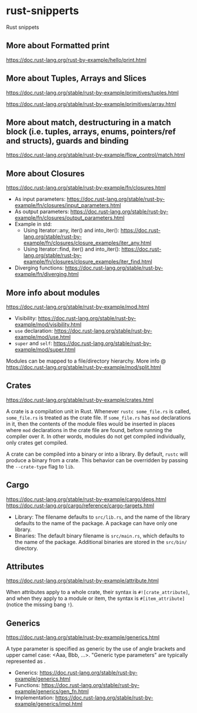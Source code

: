 # rust-snipperts
Rust snippets

## More about Formatted print
https://doc.rust-lang.org/rust-by-example/hello/print.html

## More about Tuples, Arrays and Slices
https://doc.rust-lang.org/stable/rust-by-example/primitives/tuples.html

https://doc.rust-lang.org/stable/rust-by-example/primitives/array.html

## More about match, destructuring in a match block (i.e. tuples, arrays, enums, pointers/ref and structs), guards and binding
https://doc.rust-lang.org/stable/rust-by-example/flow_control/match.html

## More about Closures
https://doc.rust-lang.org/stable/rust-by-example/fn/closures.html

- As input parameters: https://doc.rust-lang.org/stable/rust-by-example/fn/closures/input_parameters.html
- As output parameters: https://doc.rust-lang.org/stable/rust-by-example/fn/closures/output_parameters.html
- Example in std:
    - Using Iterator::any, iter() and into_iter(): https://doc.rust-lang.org/stable/rust-by-example/fn/closures/closure_examples/iter_any.html
    - Using Iterator::find, iter() and into_iter(): https://doc.rust-lang.org/stable/rust-by-example/fn/closures/closure_examples/iter_find.html
- Diverging functions: https://doc.rust-lang.org/stable/rust-by-example/fn/diverging.html

## More info about modules
https://doc.rust-lang.org/stable/rust-by-example/mod.html

- Visibility: https://doc.rust-lang.org/stable/rust-by-example/mod/visibility.html
- `use` declaration: https://doc.rust-lang.org/stable/rust-by-example/mod/use.html
- `super` and `self`: https://doc.rust-lang.org/stable/rust-by-example/mod/super.html

Modules can be mapped to a file/directory hierarchy. More info @ https://doc.rust-lang.org/stable/rust-by-example/mod/split.html

## Crates
https://doc.rust-lang.org/stable/rust-by-example/crates.html

A crate is a compilation unit in Rust. Whenever `rustc some_file.rs` is called, `some_file.rs` is treated as the crate file. If `some_file.rs` has `mod` declarations in it, then the contents of the module files would be inserted in places where `mod` declarations in the crate file are found, before running the compiler over it. In other words, modules do not get compiled individually, only crates get compiled.

A crate can be compiled into a binary or into a library. By default, `rustc` will produce a binary from a crate. This behavior can be overridden by passing the `--crate-type` flag to `lib`.

## Cargo
https://doc.rust-lang.org/stable/rust-by-example/cargo/deps.html
https://doc.rust-lang.org/cargo/reference/cargo-targets.html

- Library: The filename defaults to `src/lib.rs`, and the name of the library defaults to the name of the package. A package can have only one library.
- Binaries: The default binary filename is `src/main.rs`, which defaults to the name of the package. Additional binaries are stored in the `src/bin/` directory.

## Attributes
https://doc.rust-lang.org/stable/rust-by-example/attribute.html

When attributes apply to a whole crate, their syntax is `#![crate_attribute]`, and when they apply to a module or item, the syntax is `#[item_attribute]` (notice the missing bang `!`).

## Generics
https://doc.rust-lang.org/stable/rust-by-example/generics.html

A type parameter is specified as generic by the use of angle brackets and upper camel case: <Aaa, Bbb, ...>. "Generic type parameters" are typically represented as <T>.

- Generics: https://doc.rust-lang.org/stable/rust-by-example/generics.html
- Functions: https://doc.rust-lang.org/stable/rust-by-example/generics/gen_fn.html
- Implementation: https://doc.rust-lang.org/stable/rust-by-example/generics/impl.html
